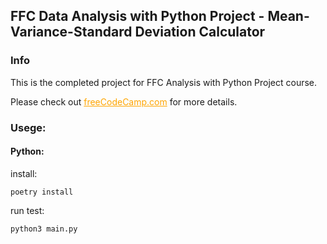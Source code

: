 ## FFC Data Analysis with Python Project - Mean-Variance-Standard Deviation Calculator


### Info
  This is the completed project for FFC Analysis with Python Project course.

Please check out 
<a href="https://www.freecodecamp.org/learn/data-analysis-with-python/data-analysis-with-python-projects/demographic-data-analyzer" style="color: orange;">freeCodeCamp.com</a> for more details.

### Usege:

#### Python:

install:
```
poetry install
```

run test:
```
python3 main.py
```

